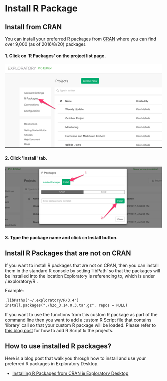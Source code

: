 # Install R Package

## Install from CRAN

You can install your preferred R packages from [CRAN](https://cran.r-project.org) where you can find over 9,000 (as of 2016/8/20) packages.

#### 1. Click on 'R Packages' on the project list page.

![](images/r_pkg_install.png)

#### 2. Click 'Install' tab.

![](images/r_pkg_install2.png)

#### 3. Type the package name and click on Install button.


## Install R Packages that are not on CRAN

If you want to install R packages that are not on CRAN, then you can install them in the standard R console by setting ‘libPath’ so that the packages will be installed into the location Exploratory is referencing to, which is under <your home directory>/.exploratory/R .

Example:
```
.libPaths("~/.exploratory/R/3.4")
install.packages("./h2o_3.14.0.3.tar.gz", repos = NULL)
```

If you want to use the functions from this custom R package as part of the command line then you want to add a custom R Script file that contains ‘library’ call so that your custom R package will be loaded. Please refer to [this blog post](https://blog.exploratory.io/adding-custom-r-scripts-to-extend-exploratory-desktop-a054832b9562#.68ny44np1) for how to add R Script to the projects.


## How to use installed R packages? 

Here is a blog post that walk you through how to install and use your preferred R packages in Exploratory Desktop.

* [Installing R Packages from CRAN in Exploratory Desktop](https://blog.exploratory.io/installing-r-packages-from-cran-in-exploratory-desktop-36eae50cffb0#.8oqk14mrj)

